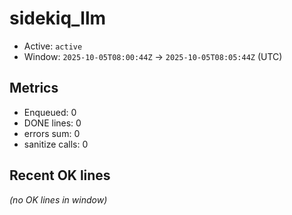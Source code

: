 # sidekiq_llm

- Active: `active`
- Window: `2025-10-05T08:00:44Z` → `2025-10-05T08:05:44Z` (UTC)

## Metrics
- Enqueued: 0
- DONE lines: 0
- errors sum: 0
- sanitize calls: 0

## Recent OK lines
_(no OK lines in window)_
